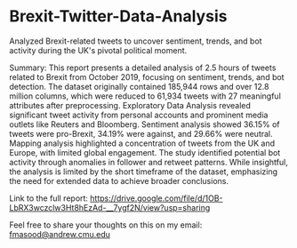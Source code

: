 # Brexit-Twitter-Data-Analysis
Analyzed Brexit-related tweets to uncover sentiment, trends, and bot activity during the UK's pivotal political moment.

Summary: 
This report presents a detailed analysis of 2.5 hours of tweets related to Brexit from October 2019, focusing on sentiment, trends, and bot detection. The dataset originally contained 185,944 rows and over 12.8 million columns, which were reduced to 61,934 tweets with 27 meaningful attributes after preprocessing. Exploratory Data Analysis revealed significant tweet activity from personal accounts and prominent media outlets like Reuters and Bloomberg. Sentiment analysis showed 36.15% of tweets were pro-Brexit, 34.19% were against, and 29.66% were neutral. Mapping analysis highlighted a concentration of tweets from the UK and Europe, with limited global engagement. The study identified potential bot activity through anomalies in follower and retweet patterns. While insightful, the analysis is limited by the short timeframe of the dataset, emphasizing the need for extended data to achieve broader conclusions.

Link to the full report: https://drive.google.com/file/d/1OB-LbRX3wczclw3Ht8hEzAd-__7ygf2N/view?usp=sharing

Feel free to share your thoughts on this on my email: fmasood@andrew.cmu.edu
